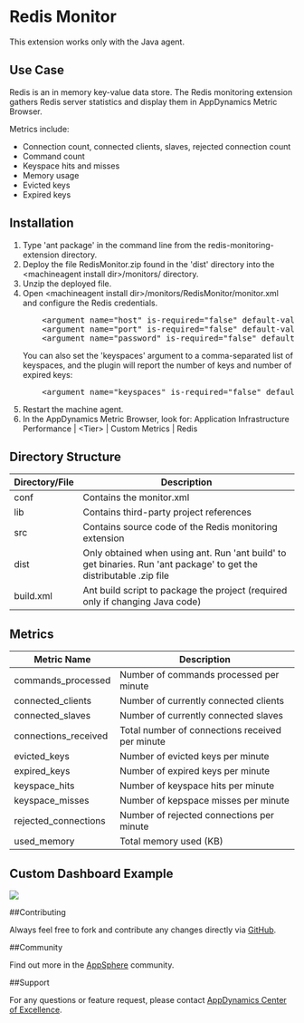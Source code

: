 Redis Monitor
============
This extension works only with the Java agent.

## Use Case

Redis is an in memory key-value data store. The Redis monitoring extension gathers Redis server statistics and display them in AppDynamics Metric Browser.

Metrics include:
- Connection count, connected clients, slaves, rejected connection count
- Command count
- Keyspace hits and misses
- Memory usage
- Evicted keys
- Expired keys

## Installation
<ol>
	<li>Type 'ant package' in the command line from the redis-monitoring-extension directory.
	</li>
	<li>Deploy the file RedisMonitor.zip found in the 'dist' directory into the &lt;machineagent install dir&gt;/monitors/ directory.
	</li>
	<li>Unzip the deployed file.
	</li>
	<li>Open &lt;machineagent install dir&gt;/monitors/RedisMonitor/monitor.xml and configure the Redis credentials.
<p></p>
<pre>
	&lt;argument name="host" is-required="false" default-value="localhost" /&gt;          
	&lt;argument name="port" is-required="false" default-value="6379" /&gt;
	&lt;argument name="password" is-required="false" default-value="" /&gt;
</pre>
 
You can also set the 'keyspaces' argument to a comma-separated list of keyspaces, and the plugin will report the number of keys and number of expired keys:
<p>
</p>
<pre>
	&lt;argument name="keyspaces" is-required="false" default-value="db0,db1" /&gt;
</pre>
        </li>	
	<li> Restart the machine agent.
	</li>
	<li>In the AppDynamics Metric Browser, look for: Application Infrastructure Performance | &lt;Tier&gt; | Custom Metrics | Redis
	</li>
</ol>

## Directory Structure

| Directory/File | Description |
|----------------|-------------|
|conf            | Contains the monitor.xml |
|lib             | Contains third-party project references |
|src             | Contains source code of the Redis monitoring extension |
|dist            | Only obtained when using ant. Run 'ant build' to get binaries. Run 'ant package' to get the distributable .zip file |
|build.xml       | Ant build script to package the project (required only if changing Java code) |

## Metrics

|Metric Name           | Description     |
|----------------------|-----------------|
|commands_processed    | Number of commands processed per minute |
|connected_clients     | Number of currently connected clients |
|connected_slaves      | Number of currently connected slaves |
|connections_received  | Total number of connections received per minute |
|evicted_keys          | Number of evicted keys per minute |
|expired_keys          | Number of expired keys per minute |
|keyspace_hits         | Number of keyspace hits per minute |
|keyspace_misses       | Number of kepspace misses per minute |
|rejected_connections  | Number of rejected connections per minute |
|used_memory           | Total memory used (KB) |

Custom Dashboard Example
------------------------
![](https://raw.github.com/Appdynamics/redis-monitoring-extension/master/RedisDashboard.PNG)


##Contributing

Always feel free to fork and contribute any changes directly via [GitHub](https://github.com/Appdynamics/redis-monitoring-extension).

##Community

Find out more in the [AppSphere](http://appsphere.appdynamics.com/t5/eXchange/Redis---Monitoring-Extension/idi-p/4505) community.

##Support

For any questions or feature request, please contact [AppDynamics Center of Excellence](mailto:ace-request@appdynamics.com).

